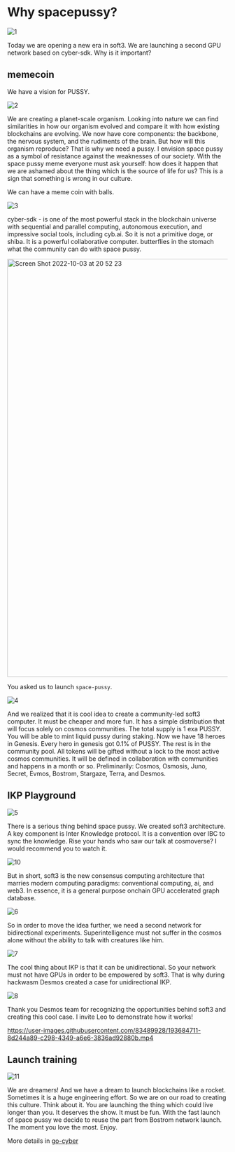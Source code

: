
# Why spacepussy?

![1](https://user-images.githubusercontent.com/83489928/193682920-37cf4893-ea16-4b2a-b326-7c1ef13817dd.png)
    
Today we are opening a new era in soft3. We are launching a second GPU network based on cyber-sdk. Why is it important?  

## memecoin

We have a vision for PUSSY.

![2](https://user-images.githubusercontent.com/83489928/193682992-7ff538ef-4605-4101-94f4-65d8d1ee2c30.png)
    
We are creating a planet-scale organism. Looking into nature we can find similarities in how our organism evolved and compare it with how existing blockchains are evolving. We now have core components: the backbone, the nervous system, and the rudiments of the brain. But how will this organism reproduce? That is why we need a pussy. I envision space pussy as a symbol of resistance against the weaknesses of our society. With the space pussy meme everyone must ask yourself: how does it happen that we are ashamed about the thing which is the source of life for us? This is a sign that something is wrong in our culture.

We can have a meme coin with balls.

![3](https://user-images.githubusercontent.com/83489928/193683076-c6ddc165-f2c5-4dae-b63a-022d4a5f2498.png)

cyber-sdk - is one of the most powerful stack in the blockchain universe with sequential and parallel computing, autonomous execution, and impressive social tools, including cyb.ai. So it is not a primitive doge, or shiba. It is a powerful collaborative computer. butterflies in the stomach what the community can do with space pussy.

<img width="954" alt="Screen Shot 2022-10-03 at 20 52 23" src="https://user-images.githubusercontent.com/410789/193680279-0aa7d806-5b18-4816-ae36-e717c8dde60d.png">

You asked us to launch `space-pussy`.

![4](https://user-images.githubusercontent.com/83489928/193683093-b27d2a4b-ecb1-417b-9d1d-78dbbe686118.png)

And we realized that it is cool idea to create a community-led soft3 computer. It must be cheaper and more fun. It has a simple distribution that will focus solely on cosmos communities. The total supply is 1 exa PUSSY. You will be able to mint liquid pussy during staking. Now we have 18 heroes in Genesis. Every hero in genesis got 0.1% of PUSSY. The rest is in the community pool. All tokens will be gifted without a lock to the most active cosmos communities. It will be defined in collaboration with communities and happens in a month or so. Preliminarily: Cosmos, Osmosis, Juno, Secret, Evmos, Bostrom, Stargaze, Terra, and Desmos.  

## IKP Playground 

![5](https://user-images.githubusercontent.com/83489928/193683139-a0a66096-dd87-4294-89b3-1d60a7012141.png)

There is a serious thing behind space pussy. We created soft3 architecture. A key component is Inter Knowledge protocol. It is a convention over IBC to sync the knowledge. Rise your hands who saw our talk at cosmoverse? I would recommend you to watch it. 

![10](https://user-images.githubusercontent.com/83489928/193685693-8b23a435-ec50-4459-a40e-a8461c6c0ae9.png)

But in short, soft3 is the new consensus computing architecture that marries modern computing paradigms: conventional computing, ai, and web3. In essence, it is a general purpose onchain GPU accelerated graph database.

![6](https://user-images.githubusercontent.com/83489928/193683162-391907da-3633-4ac0-94f9-e786925621c5.png)

So in order to move the idea further, we need a second network for bidirectional experiments. Superintelligence must not suffer in the cosmos alone without the ability to talk with creatures like him.

![7](https://user-images.githubusercontent.com/83489928/193683185-e3191664-da50-430c-9abe-154df83ffa1f.png)

The cool thing about IKP is that it can be unidirectional. So your network must not have GPUs in order to be empowered by soft3. That is why during hackwasm Desmos created a case for unidirectional IKP.  

![8](https://user-images.githubusercontent.com/83489928/193683966-b8ef9c33-74db-4cca-a6ab-d5df93bbbe74.png)

Thank you Desmos team for recognizing the opportunities behind soft3 and creating this cool case. I invite Leo to demonstrate how it works! 

https://user-images.githubusercontent.com/83489928/193684711-8d244a89-c298-4349-a6e6-3836ad92880b.mp4

## Launch training

![11](https://user-images.githubusercontent.com/83489928/193683569-437ce611-e56a-46f3-b091-8d265f8cac67.png)

We are dreamers! And we have a dream to launch blockchains like a rocket. Sometimes it is a huge engineering effort. So we are on our road to creating this culture. Think about it. You are launching the thing which could live longer than you. It deserves the show. It must be fun. With the fast launch of space pussy we decide to reuse the part from Bostrom network launch. The moment you love the most. Enjoy. 

More details in [go-cyber](https://github.com/cybercongress/go-cyber)

